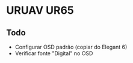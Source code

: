 # URUAV UR65

## Todo

- Configurar OSD padrão (copiar do Elegant 6)
- Verificar fonte "Digital" no OSD
